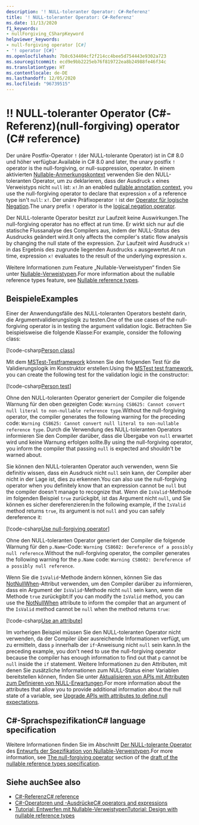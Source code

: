 ```yaml
---
description: '! NULL-toleranter Operator: C#-Referenz'
title: '! NULL-toleranter Operator: C#-Referenz'
ms.date: 11/13/2020
f1_keywords:
- nullForgiving_CSharpKeyword
helpviewer_keywords:
- null-forgiving operator [C#]
- '! operator [C#]'
ms.openlocfilehash: 7b8c634404cf2f214cc4bee5d754443e9302a723
ms.sourcegitcommit: ecd9e9bb2225eb76f819722ea8b24988fe46f34c
ms.translationtype: HT
ms.contentlocale: de-DE
ms.lasthandoff: 12/05/2020
ms.locfileid: "96739515"
---
```

# <a name="-null-forgiving-operator-c-reference"></a><span data-ttu-id="66ed4-105">!</span><span class="sxs-lookup"><span data-stu-id="66ed4-105">!</span></span> <span data-ttu-id="66ed4-106">NULL-toleranter Operator (C#-Referenz)</span><span class="sxs-lookup"><span data-stu-id="66ed4-106">(null-forgiving) operator (C# reference)</span></span>

<span data-ttu-id="66ed4-107">Der unäre Postfix-Operator `!` (der NULL-tolerante Operator) ist in C# 8.0 und höher verfügbar.</span><span class="sxs-lookup"><span data-stu-id="66ed4-107">Available in C# 8.0 and later, the unary postfix `!` operator is the null-forgiving, or null-suppression, operator.</span></span> <span data-ttu-id="66ed4-108">In einem aktivierten [Nullable-Anmerkungskontext](../../nullable-references.md#nullable-annotation-context) verwenden Sie den NULL-toleranten Operator, um zu deklarieren, dass der Ausdruck `x` eines Verweistyps nicht `null` ist: `x!`.</span><span class="sxs-lookup"><span data-stu-id="66ed4-108">In an enabled [nullable annotation context](../../nullable-references.md#nullable-annotation-context), you use the null-forgiving operator to declare that expression `x` of a reference type isn't `null`: `x!`.</span></span> <span data-ttu-id="66ed4-109">Der unäre Präfixoperator `!` ist der [Operator für logische Negation](boolean-logical-operators.md#logical-negation-operator-).</span><span class="sxs-lookup"><span data-stu-id="66ed4-109">The unary prefix `!` operator is the [logical negation operator](boolean-logical-operators.md#logical-negation-operator-).</span></span>

<span data-ttu-id="66ed4-110">Der NULL-tolerante Operator besitzt zur Laufzeit keine Auswirkungen.</span><span class="sxs-lookup"><span data-stu-id="66ed4-110">The null-forgiving operator has no effect at run time.</span></span> <span data-ttu-id="66ed4-111">Er wirkt sich nur auf die statische Flussanalyse des Compilers aus, indem der NULL-Status des Ausdrucks geändert wird.</span><span class="sxs-lookup"><span data-stu-id="66ed4-111">It only affects the compiler's static flow analysis by changing the null state of the expression.</span></span> <span data-ttu-id="66ed4-112">Zur Laufzeit wird Ausdruck `x!` in das Ergebnis des zugrunde liegenden Ausdrucks `x` ausgewertet.</span><span class="sxs-lookup"><span data-stu-id="66ed4-112">At run time, expression `x!` evaluates to the result of the underlying expression `x`.</span></span>

<span data-ttu-id="66ed4-113">Weitere Informationen zum Feature „Nullable-Verweistypen“ finden Sie unter [Nullable-Verweistypen](../builtin-types/nullable-reference-types.md).</span><span class="sxs-lookup"><span data-stu-id="66ed4-113">For more information about the nullable reference types feature, see [Nullable reference types](../builtin-types/nullable-reference-types.md).</span></span>

## <a name="examples"></a><span data-ttu-id="66ed4-114">Beispiele</span><span class="sxs-lookup"><span data-stu-id="66ed4-114">Examples</span></span>

<span data-ttu-id="66ed4-115">Einer der Anwendungsfälle des NULL-toleranten Operators besteht darin, die Argumentvalidierungslogik zu testen.</span><span class="sxs-lookup"><span data-stu-id="66ed4-115">One of the use cases of the null-forgiving operator is in testing the argument validation logic.</span></span> <span data-ttu-id="66ed4-116">Betrachten Sie beispielsweise die folgende Klasse:</span><span class="sxs-lookup"><span data-stu-id="66ed4-116">For example, consider the following class:</span></span>

[!code-csharp[Person class](snippets/shared/NullForgivingOperator.cs#PersonClass)]

<span data-ttu-id="66ed4-117">Mit dem [MSTest-Testframework](../../../core/testing/unit-testing-with-mstest.md) können Sie den folgenden Test für die Validierungslogik im Konstruktor erstellen:</span><span class="sxs-lookup"><span data-stu-id="66ed4-117">Using the [MSTest test framework](../../../core/testing/unit-testing-with-mstest.md), you can create the following test for the validation logic in the constructor:</span></span>

[!code-csharp[Person test](snippets/shared/NullForgivingOperator.cs#TestPerson)]

<span data-ttu-id="66ed4-118">Ohne den NULL-toleranten Operator generiert der Compiler die folgende Warnung für den oben gezeigten Code: `Warning CS8625: Cannot convert null literal to non-nullable reference type`.</span><span class="sxs-lookup"><span data-stu-id="66ed4-118">Without the null-forgiving operator, the compiler generates the following warning for the preceding code: `Warning CS8625: Cannot convert null literal to non-nullable reference type`.</span></span> <span data-ttu-id="66ed4-119">Durch die Verwendung des NULL-toleranten Operators informieren Sie den Compiler darüber, dass die Übergabe von `null` erwartet wird und keine Warnung erfolgen sollte.</span><span class="sxs-lookup"><span data-stu-id="66ed4-119">By using the null-forgiving operator, you inform the compiler that passing `null` is expected and shouldn't be warned about.</span></span>

<span data-ttu-id="66ed4-120">Sie können den NULL-toleranten Operator auch verwenden, wenn Sie definitiv wissen, dass ein Ausdruck nicht `null` sein kann, der Compiler aber nicht in der Lage ist, dies zu erkennen.</span><span class="sxs-lookup"><span data-stu-id="66ed4-120">You can also use the null-forgiving operator when you definitely know that an expression cannot be `null` but the compiler doesn't manage to recognize that.</span></span> <span data-ttu-id="66ed4-121">Wenn die `IsValid`-Methode im folgenden Beispiel `true` zurückgibt, ist das Argument nicht `null`, und Sie können es sicher dereferenzieren:</span><span class="sxs-lookup"><span data-stu-id="66ed4-121">In the following example, if the `IsValid` method returns `true`, its argument is not `null` and you can safely dereference it:</span></span>

[!code-csharp[Use null-forgiving operator](snippets/shared/NullForgivingOperator.cs#UseNullForgiving)]

<span data-ttu-id="66ed4-122">Ohne den NULL-toleranten Operator generiert der Compiler die folgende Warnung für den `p.Name`-Code: `Warning CS8602: Dereference of a possibly null reference`.</span><span class="sxs-lookup"><span data-stu-id="66ed4-122">Without the null-forgiving operator, the compiler generates the following warning for the `p.Name` code: `Warning CS8602: Dereference of a possibly null reference`.</span></span>

<span data-ttu-id="66ed4-123">Wenn Sie die `IsValid`-Methode ändern können, können Sie das [NotNullWhen](xref:System.Diagnostics.CodeAnalysis.NotNullWhenAttribute)-Attribut verwenden, um den Compiler darüber zu informieren, dass ein Argument der `IsValid`-Methode nicht `null` sein kann, wenn die Methode `true` zurückgibt:</span><span class="sxs-lookup"><span data-stu-id="66ed4-123">If you can modify the `IsValid` method, you can use the [NotNullWhen](xref:System.Diagnostics.CodeAnalysis.NotNullWhenAttribute) attribute to inform the compiler that an argument of the `IsValid` method cannot be `null` when the method returns `true`:</span></span>

[!code-csharp[Use an attribute](snippets/shared/NullForgivingOperator.cs#UseAttribute)]

<span data-ttu-id="66ed4-124">Im vorherigen Beispiel müssen Sie den NULL-toleranten Operator nicht verwenden, da der Compiler über ausreichende Informationen verfügt, um zu ermitteln, dass `p` innerhalb der `if`-Anweisung nicht `null` sein kann.</span><span class="sxs-lookup"><span data-stu-id="66ed4-124">In the preceding example, you don't need to use the null-forgiving operator because the compiler has enough information to find out that `p` cannot be `null` inside the `if` statement.</span></span> <span data-ttu-id="66ed4-125">Weitere Informationen zu den Attributen, mit denen Sie zusätzliche Informationen zum NULL-Status einer Variablen bereitstellen können, finden Sie unter [Aktualisieren von APIs mit Attributen zum Definieren von NULL-Erwartungen](../attributes/nullable-analysis.md).</span><span class="sxs-lookup"><span data-stu-id="66ed4-125">For more information about the attributes that allow you to provide additional information about the null state of a variable, see [Upgrade APIs with attributes to define null expectations](../attributes/nullable-analysis.md).</span></span>

## <a name="c-language-specification"></a><span data-ttu-id="66ed4-126">C#-Sprachspezifikation</span><span class="sxs-lookup"><span data-stu-id="66ed4-126">C# language specification</span></span>

<span data-ttu-id="66ed4-127">Weitere Informationen finden Sie im Abschnitt [Der NULL-tolerante Operator](~/_csharplang/proposals/csharp-9.0/nullable-reference-types-specification.md#the-null-forgiving-operator) des [Entwurfs der Spezifikation von Nullable-Verweistypen](~/_csharplang/proposals/csharp-9.0/nullable-reference-types-specification.md).</span><span class="sxs-lookup"><span data-stu-id="66ed4-127">For more information, see [The null-forgiving operator](~/_csharplang/proposals/csharp-9.0/nullable-reference-types-specification.md#the-null-forgiving-operator) section of the [draft of the nullable reference types specification](~/_csharplang/proposals/csharp-9.0/nullable-reference-types-specification.md).</span></span>

## <a name="see-also"></a><span data-ttu-id="66ed4-128">Siehe auch</span><span class="sxs-lookup"><span data-stu-id="66ed4-128">See also</span></span>

- [<span data-ttu-id="66ed4-129">C#-Referenz</span><span class="sxs-lookup"><span data-stu-id="66ed4-129">C# reference</span></span>](../index.md)
- [<span data-ttu-id="66ed4-130">C#-Operatoren und -Ausdrücke</span><span class="sxs-lookup"><span data-stu-id="66ed4-130">C# operators and expressions</span></span>](index.md)
- [<span data-ttu-id="66ed4-131">Tutorial: Entwerfen mit Nullable-Verweistypen</span><span class="sxs-lookup"><span data-stu-id="66ed4-131">Tutorial: Design with nullable reference types</span></span>](../../tutorials/nullable-reference-types.md)
